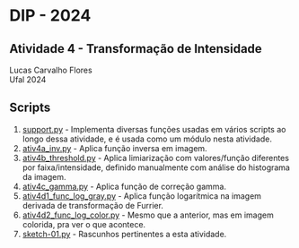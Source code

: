 
# DIP - 2024

## Atividade 4 - Transformação de Intensidade 

Lucas Carvalho Flores  
Ufal 2024

## Scripts

1. [support.py](support.py) - Implementa diversas funções usadas em vários scripts ao longo dessa atividade, e é usada como um módulo nesta atividade.
2. [ativ4a_inv.py](ativ4a_inv.py) - Aplica função inversa em imagem.
3. [ativ4b_threshold.py](ativ4b_threshold.py) - Aplica limiarização com valores/função diferentes por faixa/intensidade, definido manualmente com análise do histograma da imagem.
4. [ativ4c_gamma.py](ativ4c_gamma.py) - Aplica função de correção gamma.
5. [ativ4d1_func_log_gray.py](ativ4d1_func_log_gray.py) - Aplica função logarítmica na imagem derivada de transformação de Furrier.
6. [ativ4d2_func_log_color.py](ativ4d2_func_log_color.py) - Mesmo que a anterior, mas em imagem colorida, pra ver o que acontece.
7. [sketch-01.py](sketch-01.py) - Rascunhos pertinentes a esta atividade.